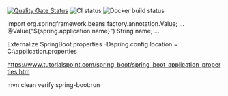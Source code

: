 [![Quality Gate Status](https://sonarcloud.io/api/project_badges/measure?project=lars-gentsch-thb_demo-spring-maven&metric=alert_status)](https://sonarcloud.io/summary/new_code?id=lars-gentsch-thb_demo-spring-maven) ![CI status](https://github.com/lars-gentsch-thb/demo-spring-maven/actions/workflows/maven.yml/badge.svg) ![Docker build status](https://github.com/lars-gentsch-thb/demo-spring-maven/actions/workflows/docker.yml/badge.svg)



import org.springframework.beans.factory.annotation.Value;
...
@Value("${spring.application.name}")
String name;
...

Externalize SpringBoot properties
-Dspring.config.location = C:\application.properties


https://www.tutorialspoint.com/spring_boot/spring_boot_application_properties.htm

mvn clean verify spring-boot:run
